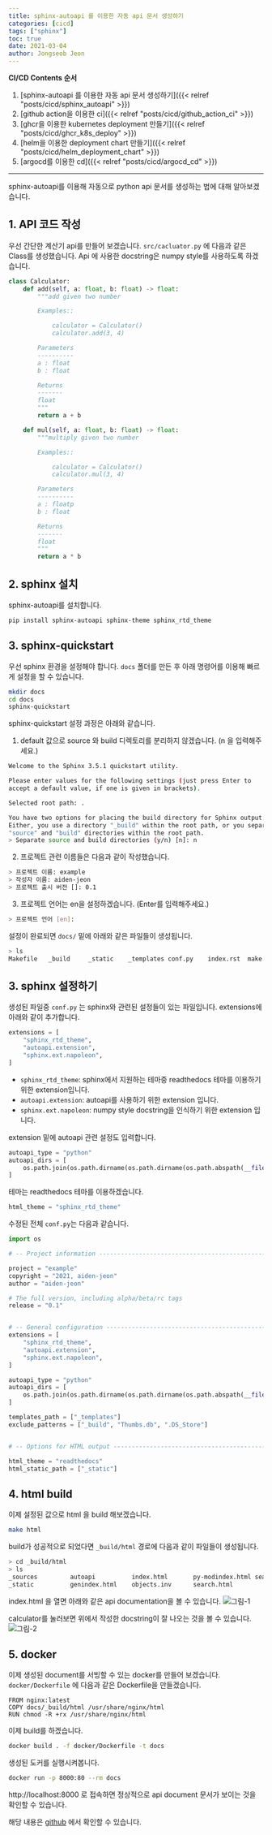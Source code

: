 ```yaml
---
title: sphinx-autoapi 를 이용한 자동 api 문서 생성하기
categories: [cicd]
tags: ["sphinx"]
toc: true
date: 2021-03-04
author: Jongseob Jeon
---
```


**CI/CD Contents 순서**
1. [sphinx-autoapi 를 이용한 자동 api 문서 생성하기]({{< relref "posts/cicd/sphinx_autoapi" >}})
2. [github action을 이용한 ci]({{< relref "posts/cicd/github_action_ci" >}})
3. [ghcr을 이용한 kubernetes deployment 만들기]({{< relref "posts/cicd/ghcr_k8s_deploy" >}})
4. [helm을 이용한 deployment chart 만들기]({{< relref "posts/cicd/helm_deployment_chart" >}})
5. [argocd를 이용한 cd]({{< relref "posts/cicd/argocd_cd" >}})

---


sphinx-autoapi를 이용해 자동으로 python api 문서를 생성하는 법에 대해 알아보겠습니다.

## 1. API 코드 작성
우선 간단한 계산기 api를 만들어 보겠습니다.
`src/cacluator.py` 에 다음과 같은 Class를 생성했습니다.
Api 에 사용한 docstring은 numpy style를 사용하도록 하겠습니다.

```python
class Calculator:
    def add(self, a: float, b: float) -> float:
        """add given two number

        Examples::

            calculator = Calculator()
            calculator.add(3, 4)

        Parameters
        ----------
        a : float
        b : float

        Returns
        -------
        float
        """
        return a + b

    def mul(self, a: float, b: float) -> float:
        """multiply given two number

        Examples::

            calculator = Calculator()
            calculator.mul(3, 4)

        Parameters
        ----------
        a : floatp
        b : float

        Returns
        -------
        float
        """
        return a * b
```

## 2. sphinx 설치
sphinx-autoapi를 설치합니다.

```bash
pip install sphinx-autoapi sphinx-theme sphinx_rtd_theme
```

## 3. sphinx-quickstart
우선 sphinx 환경을 설정해야 합니다. `docs` 폴더를 만든 후  아래 명령어를 이용해 빠르게 설정을 할 수 있습니다. 

```bash
mkdir docs
cd docs
sphinx-quickstart
```

sphinx-quickstart 설정 과정은 아래와 같습니다.

1) default 값으로 source 와 build 디렉토리를 분리하지 않겠습니다. (n 을 입력해주세요.)

```bash
Welcome to the Sphinx 3.5.1 quickstart utility.

Please enter values for the following settings (just press Enter to
accept a default value, if one is given in brackets).

Selected root path: .

You have two options for placing the build directory for Sphinx output.
Either, you use a directory "_build" within the root path, or you separate
"source" and "build" directories within the root path.
> Separate source and build directories (y/n) [n]: n
```

2) 프로젝트 관련 이름들은 다음과 같이 작성했습니다.

```bash
> 프로젝트 이름: example
> 작성자 이름: aiden-jeon
> 프로젝트 출시 버전 []: 0.1
```

3) 프로젝트 언어는 en을 설정하겠습니다. (Enter를 입력해주세요.)

```bash
> 프로젝트 언어 [en]: 
```

설정이 완료되면 `docs/` 밑에 아래와 같은 파일들이 생성됩니다.

```bash
> ls
Makefile   _build     _static    _templates conf.py    index.rst  make.bat
```

## 3. sphinx 설정하기
생성된 파일중 `conf.py` 는 sphinx와 관련된 설정들이 있는 파일입니다.
extensions에 아래와 같이 추가합니다.
```python
extensions = [
    "sphinx_rtd_theme",
    "autoapi.extension",
    "sphinx.ext.napoleon",
]
```
- `sphinx_rtd_theme`: sphinx에서 지원하는 테마중 readthedocs 테마를 이용하기 위한 extension입니다.
- `autoapi.extension`: autoapi를 사용하기 위한 extension 입니다.
- `sphinx.ext.napoleon`: numpy style docstring을 인식하기 위한 extension 입니다.

extension 밑에 autoapi 관련 설정도 입력합니다.
```python
autoapi_type = "python"
autoapi_dirs = [
    os.path.join(os.path.dirname(os.path.dirname(os.path.abspath(__file__))), "src")
]
```

테마는 readthedocs 테마를 이용하겠습니다.
```python
html_theme = "sphinx_rtd_theme"
```

수정된 전체 `conf.py`는 다음과 같습니다.
```python
import os

# -- Project information -----------------------------------------------------

project = "example"
copyright = "2021, aiden-jeon"
author = "aiden-jeon"

# The full version, including alpha/beta/rc tags
release = "0.1"


# -- General configuration ---------------------------------------------------
extensions = [
    "sphinx_rtd_theme",
    "autoapi.extension",
    "sphinx.ext.napoleon",
]

autoapi_type = "python"
autoapi_dirs = [
    os.path.join(os.path.dirname(os.path.dirname(os.path.abspath(__file__))), "src")
]

templates_path = ["_templates"]
exclude_patterns = ["_build", "Thumbs.db", ".DS_Store"]


# -- Options for HTML output -------------------------------------------------

html_theme = "readthedocs"
html_static_path = ["_static"]

```


## 4. html build
이제 설정된 값으로 html 을 build 해보겠습니다.
```bash
make html
```

build가 성공적으로 되었다면 `_build/html` 경로에 다음과 같이 파일들이 생성됩니다.
```bash
> cd _build/html
> ls
_sources         autoapi          index.html       py-modindex.html searchindex.js
_static          genindex.html    objects.inv      search.html
```

index.html 을 열면 아래와 같은 api documentation을 볼 수 있습니다.
![그림-1](/imgs/github/sphinx-autoapi-0.png)

calculator를 눌러보면 위에서 작성한 docstring이 잘 나오는 것을 볼 수 있습니다.
![그림-2](/imgs/github/sphinx-autoapi-1.png)


## 5. docker
이제 생성된 document를 서빙할 수 있는 docker를 만들어 보겠습니다.
`docker/Dockerfile` 에 다음과 같은 Dockerfile을 만들겠습니다.
```docker
FROM nginx:latest
COPY docs/_build/html /usr/share/nginx/html
RUN chmod -R +rx /usr/share/nginx/html
```

이제 build를 하겠습니다.
```bash
docker build . -f docker/Dockerfile -t docs
```

생성된 도커를 실행시켜봅니다.
```bash
docker run -p 8000:80 --rm docs
```

http://localhost:8000 로 접속하면 정상적으로 api document 문서가 보이는 것을 확인할 수 있습니다.

해당 내용은 [github](https://github.com/Aiden-Jeon/github-cicd) 에서 확인할 수 있습니다.
